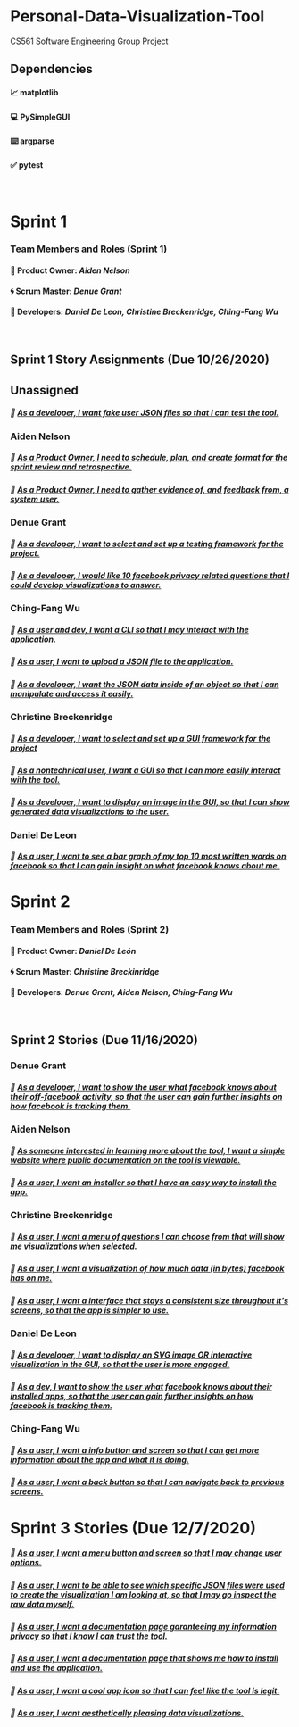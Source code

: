 # Personal-Data-Visualization-Tool
CS561 Software Engineering Group Project

## Dependencies
#### 📈 matplotlib
#### 💻 PySimpleGUI
#### ⌨️ argparse
#### ✅ pytest
</br>

# Sprint 1

### Team Members and Roles (Sprint 1)
#### :dog: Product Owner: *Aiden Nelson*
#### :cyclone: Scrum Master: *Denue Grant*
#### :hammer: Developers: *Daniel De Leon, Christine Breckenridge, Ching-Fang Wu*
<br/>



## Sprint 1 Story Assignments (Due 10/26/2020)

## Unassigned 

##### :closed_book: [As a developer, I want fake user JSON files so that I can test the tool.](https://github.com/Aidenjn/Personal-Data-Visualization-Tool/milestone/6)

### Aiden Nelson

##### :closed_book: [As a Product Owner, I need to schedule, plan, and create format for the sprint review and retrospective.](https://github.com/Aidenjn/Personal-Data-Visualization-Tool/milestone/27)

##### :closed_book: [As a Product Owner, I need to gather evidence of, and feedback from, a system user.](https://github.com/Aidenjn/Personal-Data-Visualization-Tool/milestone/28)


### Denue Grant

##### :closed_book: [As a developer, I want to select and set up a testing framework for the project.](https://github.com/Aidenjn/Personal-Data-Visualization-Tool/milestone/22)

##### :closed_book: [As a developer, I would like 10 facebook privacy related questions that I could develop visualizations to answer.](https://github.com/Aidenjn/Personal-Data-Visualization-Tool/milestone/24)


### Ching-Fang Wu

##### :closed_book: [As a user and dev, I want a CLI so that I may interact with the application.](https://github.com/Aidenjn/Personal-Data-Visualization-Tool/milestone/12)

##### :closed_book: [As a user, I want to upload a JSON file to the application.](https://github.com/Aidenjn/Personal-Data-Visualization-Tool/milestone/4)

##### :closed_book: [As a developer, I want the JSON data inside of an object so that I can manipulate and access it easily.](https://github.com/Aidenjn/Personal-Data-Visualization-Tool/milestone/5)


### Christine Breckenridge

##### :closed_book: [As a developer, I want to select and set up a GUI framework for the project](https://github.com/Aidenjn/Personal-Data-Visualization-Tool/milestone/23)

##### :closed_book: [As a nontechnical user, I want a GUI so that I can more easily interact with the tool.](https://github.com/Aidenjn/Personal-Data-Visualization-Tool/milestone/11)

##### :closed_book: [As a developer, I want to display an image in the GUI, so that I can show generated data visualizations to the user.](https://github.com/Aidenjn/Personal-Data-Visualization-Tool/milestone/21)


### Daniel De Leon

##### :closed_book: [As a user, I want to see a bar graph of my top 10 most written words on facebook so that I can gain insight on what facebook knows about me.](https://github.com/Aidenjn/Personal-Data-Visualization-Tool/milestone/14)

# Sprint 2

### Team Members and Roles (Sprint 2)
#### :dog: Product Owner: *Daniel De León*
#### :cyclone: Scrum Master: *Christine Breckinridge*
#### :hammer: Developers: *Denue Grant, Aiden Nelson, Ching-Fang Wu*
<br/>

## Sprint 2 Stories (Due 11/16/2020)

### Denue Grant

##### :closed_book: [As a developer, I want to show the user what facebook knows about their off-facebook activity, so that the user can gain further insights on how facebook is tracking them.](https://github.com/Aidenjn/Personal-Data-Visualization-Tool/milestone/17)

### Aiden Nelson

##### :closed_book: [As someone interested in learning more about the tool, I want a simple website where public documentation on the tool is viewable.](https://github.com/Aidenjn/Personal-Data-Visualization-Tool/milestone/15)

##### :closed_book: [As a user, I want an installer so that I have an easy way to install the app.](https://github.com/Aidenjn/Personal-Data-Visualization-Tool/milestone/7)

### Christine Breckenridge

##### :closed_book: [As a user, I want a menu of questions I can choose from that will show me visualizations when selected.](https://github.com/Aidenjn/Personal-Data-Visualization-Tool/milestone/20)

##### :closed_book: [As a user, I want a visualization of how much data (in bytes) facebook has on me.](https://github.com/Aidenjn/Personal-Data-Visualization-Tool/milestone/19)

##### :closed_book: [As a user, I want a interface that stays a consistent size throughout it's screens, so that the app is simpler to use.](https://github.com/Aidenjn/Personal-Data-Visualization-Tool/milestone/31)

### Daniel De Leon

##### :closed_book: [As a developer, I want to display an SVG image OR interactive visualization in the GUI, so that the user is more engaged.](https://github.com/Aidenjn/Personal-Data-Visualization-Tool/milestone/25)

##### :closed_book: [As a dev, I want to show the user what facebook knows about their installed apps, so that the user can gain further insights on how facebook is tracking them.](https://github.com/Aidenjn/Personal-Data-Visualization-Tool/milestone/16)


### Ching-Fang Wu

##### :closed_book: [As a user, I want a info button and screen so that I can get more information about the app and what it is doing.](https://github.com/Aidenjn/Personal-Data-Visualization-Tool/milestone/32)

##### :closed_book: [As a user, I want a back button so that I can navigate back to previous screens.](https://github.com/Aidenjn/Personal-Data-Visualization-Tool/milestone/33)


# Sprint 3 Stories (Due 12/7/2020)

##### :closed_book: [As a user, I want a menu button and screen so that I may change user options.](https://github.com/Aidenjn/Personal-Data-Visualization-Tool/milestone/)

##### :closed_book: [As a user, I want to be able to see which specific JSON files were used to create the visualization I am looking at, so that I may go inspect the raw data myself.](https://github.com/Aidenjn/Personal-Data-Visualization-Tool/milestone/18)

##### :closed_book: [As a user, I want a documentation page garanteeing my information privacy so that I know I can trust the tool.](https://github.com/Aidenjn/Personal-Data-Visualization-Tool/milestone/9)

##### :closed_book: [As a user, I want a documentation page that shows me how to install and use the application.](https://github.com/Aidenjn/Personal-Data-Visualization-Tool/milestone/10)

##### :closed_book: [As a user, I want a cool app icon so that I can feel like the tool is legit.](https://github.com/Aidenjn/Personal-Data-Visualization-Tool/milestone/8)

##### :closed_book: [As a user, I want aesthetically pleasing data visualizations.](https://github.com/Aidenjn/Personal-Data-Visualization-Tool/milestone/26)

